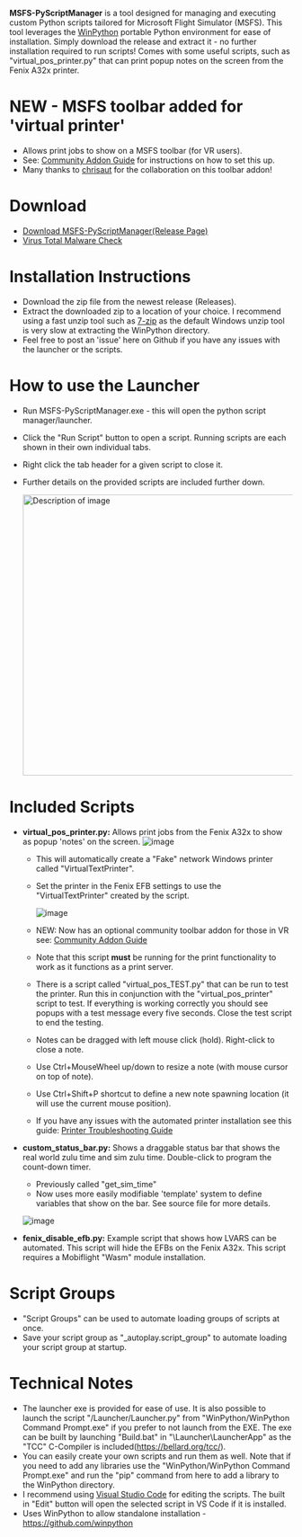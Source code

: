 **MSFS-PyScriptManager** is a tool designed for managing and executing custom Python scripts tailored for Microsoft Flight Simulator (MSFS). This tool leverages the [WinPython](https://github.com/winpython) portable Python environment for ease of installation.  Simply download the release and extract it - no further installation required to run scripts!  Comes with some useful scripts, such as "virtual_pos_printer.py" that can print popup notes on the screen from the Fenix A32x printer.

# **NEW** - MSFS toolbar added for 'virtual printer'
  - Allows print jobs to show on a MSFS toolbar (for VR users).
  - See: [Community Addon Guide](https://github.com/cgtrout/MSFS-PyScriptManager/blob/main/Docs/Community_Addon_Guide.md) for instructions on how to set this up.
  - Many thanks to [chrisaut](https://github.com/chrisaut) for the collaboration on this toolbar addon!

# Download
- [Download MSFS-PyScriptManager(Release Page)](https://github.com/cgtrout/MSFS-PyScriptManager/releases/)
- [Virus Total Malware Check](https://www.virustotal.com/gui/url/9f2aab0754a63dc92903b3c99db9cf5dde639241368af9c33f51053997d20333?nocache=1)
  
# Installation Instructions
- Download the zip file from the newest release (Releases).
- Extract the downloaded zip to a location of your choice. I recommend using a fast unzip tool such as [7-zip](https://www.7-zip.org/download.html) as the default Windows unzip tool is very slow at extracting the WinPython directory.
- Feel free to post an 'issue' here on Github if you have any issues with the launcher or the scripts.

# How to use the Launcher
- Run MSFS-PyScriptManager.exe - this will open the python script manager/launcher.
- Click the "Run Script" button to open a script. Running scripts are each shown in their own individual tabs.
- Right click the tab header for a given script to close it.
- Further details on the provided scripts are included further down.

  <img src="https://github.com/user-attachments/assets/6dbde597-67e0-453b-8478-b096e44edd1d" alt="Description of image" width="500">

# Included Scripts
- **virtual_pos_printer.py:** Allows print jobs from the Fenix A32x to show as popup 'notes' on the screen.
![image](https://github.com/user-attachments/assets/5b0aac05-f1da-417e-a97b-be8261a4f1ba)
  - This will automatically create a "Fake" network Windows printer called "VirtualTextPrinter".
  - Set the printer in the Fenix EFB settings to use the "VirtualTextPrinter" created by the script.
  
     ![image](https://github.com/user-attachments/assets/13a472df-3aa1-4977-8001-cc7ec6170d92)
  - NEW: Now has an optional community toolbar addon for those in VR see: [Community Addon Guide](https://github.com/cgtrout/MSFS-PyScriptManager/blob/main/Docs/Community_Addon_Guide.md)
  - Note that this script **must** be running for the print functionality to work as it functions as a print server.
  - There is a script called "virtual_pos_TEST.py" that can be run to test the printer.  Run this in conjunction with the "virtual_pos_printer" script to test.  If everything is working correctly you should see popups with a test message every five seconds.  Close the test script to end the testing.
  - Notes can be dragged with left mouse click (hold).  Right-click to close a note.
  - Use Ctrl+MouseWheel up/down to resize a note (with mouse cursor on top of note).
  - Use Ctrl+Shift+P shortcut to define a new note spawning location (it will use the current mouse position).
  - If you have any issues with the automated printer installation see this guide: [Printer Troubleshooting Guide](https://github.com/cgtrout/MSFS-PyScriptManager/blob/main/Docs/Printer_Troubleshooting_Guide.md)

- **custom_status_bar.py:** Shows a draggable status bar that shows the real world zulu time and sim zulu time.  Double-click to program the count-down timer.
  - Previously called "get_sim_time"
  - Now uses more easily modifiable 'template' system to define variables that show on the bar.  See source file for more details.
  
  ![image](https://github.com/user-attachments/assets/05786688-b542-4050-95eb-1e85bf8d673d)

- **fenix_disable_efb.py:** Example script that shows how LVARS can be automated.  This script will hide the EFBs on the Fenix A32x.  This script requires a Mobiflight "Wasm" module installation.

# Script Groups
- "Script Groups" can be used to automate loading groups of scripts at once. 
- Save your script group as "_autoplay.script_group" to automate loading your script group at startup.
  
# Technical Notes
- The launcher exe is provided for ease of use.  It is also possible to launch the script "/Launcher/Launcher.py" from "WinPython/WinPython Command Prompt.exe" if you prefer to not launch from the EXE.  The exe can be built by launching "Build.bat" in "\Launcher\LauncherApp" as the "TCC" C-Compiler is included(https://bellard.org/tcc/).
- You can easily create your own scripts and run them as well.  Note that if you need to add any libraries use the "WinPython/WinPython Command Prompt.exe" and run the "pip" command from here to add a library to the WinPython directory.
- I recommend using [Visual Studio Code](https://code.visualstudio.com/download) for editing the scripts.  The built in "Edit" button will open the selected script in VS Code if it is installed.
- Uses WinPython to allow standalone installation - https://github.com/winpython
